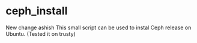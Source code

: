 ceph_install
============

New change ashish This small script can be used to instal Ceph release on Ubuntu. (Tested it on trusty)
